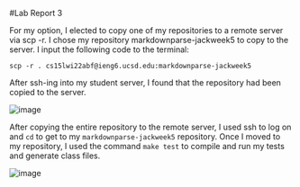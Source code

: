 #Lab Report 3

For my option, I elected to copy one of my repositories to a remote server via scp -r. I chose my repository markdownparse-jackweek5 to copy to the server. I input the following code to the terminal: 

```scp -r . cs15lwi22abf@ieng6.ucsd.edu:markdownparse-jackweek5```

After ssh-ing into my student server, I found that the repository had been copied to the server.

![image](scpResult.png)


After copying the entire repository to the remote server, I used ssh to log on and ``cd`` to get to my ```markdownparse-jackweek5``` repository.
Once I moved to my repository, I used the command ```make test``` to compile and run my tests and generate class files.

![image](makeTest.png)
